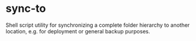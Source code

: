 # sync-to
Shell script utility for synchronizing a complete folder hierarchy to another location, e.g. for deployment or general backup purposes.
